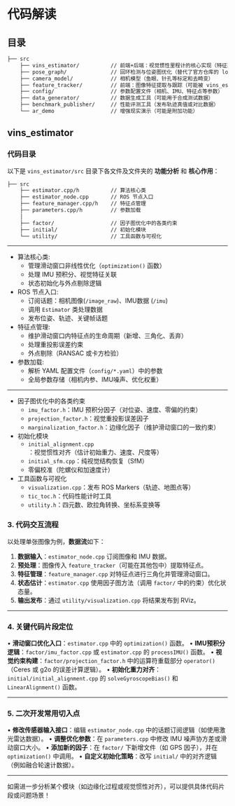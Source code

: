# 代码解读

## 目录

```bash
├── src
    ├── vins_estimator/          // 前端+后端​​：视觉惯性里程计的核心实现（特征跟踪、IMU预积分、非线性优化）
    ├── pose_graph/              // ​​​​回环检测与位姿图优化​​（替代了官方仓库的 loop_fusion）
    ├── camera_model/            // 相机模型（鱼眼、针孔等标定和去畸变）
    ├── feature_tracker/         // 前端​​：图像特征提取与跟踪（可能被 vins_estimator 调用）
    ├── config/                  // 参数配置文件（相机、IMU、特征点等参数）
    ├── data_generator/          // 数据生成工具（可能用于合成测试数据）
    ├── benchmark_publisher/     // 性能评测工具（发布轨迹真值或对比数据）
    └── ar_demo                  // 增强现实演示​​（可能是附加功能）
```

## vins_estimator

### 代码目录

以下是 `vins_estimator/src` 目录下各文件及文件夹的 **功能分析** 和 **核心作用**：

```bash
├── src
    ├── estimator.cpp/h          // 算法核心类
    ├── estimator_node.cpp       // ROS 节点入口
    ├── feature_manager.cpp/h    // 特征点管理
    ├── parameters.cpp/h         // 参数加载
    │
    ├── factor/                  // 因子图优化中的各类约束
    ├── initial/                 // 初始化模块
    └── utility/                 // 工具函数与可视化
```

---

+ 算法核心类:
  + 管理滑动窗口非线性优化（`optimization()` 函数）
  + 处理 IMU 预积分、视觉特征关联
  + 状态初始化与外点剔除逻辑
+ ROS 节点入口:
  + 订阅话题：相机图像(`/image_raw`)、IMU数据 (`/imu`)
  + 调用 `Estimator` 类处理数据
  + 发布位姿、轨迹、关键帧话题
+ 特征点管理:
  + 维护滑动窗口内特征点的生命周期（新增、三角化、丢弃）
  + 处理重投影误差约束 
  + 外点剔除（RANSAC 或卡方检验）
+ 参数加载:
  + 解析 YAML 配置文件（`config/*.yaml`）中的参数
  + 全局参数存储（相机内参、IMU噪声、优化权重）

---

+ 因子图优化中的各类约束
  + `imu_factor.h`：IMU 预积分因子（对位姿、速度、零偏的约束）
  + `projection_factor.h`：视觉重投影误差因子
  + `marginalization_factor.h`：边缘化因子（维护滑动窗口的一致约束）
+ 初始化模块
  + `initial_alignment.cpp`：视觉惯性对齐（估计初始重力、速度、尺度等）
  + `initial_sfm.cpp`：纯视觉结构恢复（SfM）
  + 零偏校准（陀螺仪和加速度计）
+ 工具函数与可视化
  + `visualization.cpp`：发布 ROS Markers（轨迹、地图点等）
  + `tic_toc.h`：代码性能计时工具
  + `utility.h`：四元数、欧拉角转换、坐标系变换等

### **3. 代码交互流程**

以处理单张图像为例，**数据流**如下：

1. **数据输入**：`estimator_node.cpp` 订阅图像和 IMU 数据。
2. **预处理**：图像传入 `feature_tracker`（可能在其他包中）提取特征点。
3. **特征管理**：`feature_manager.cpp` 对特征点进行三角化并管理滑动窗口。
4. **状态估计**：`estimator.cpp` 使用因子图方法（调用 `factor/` 中的约束）优化状态量。
5. **输出发布**：通过 `utility/visualization.cpp` 将结果发布到 RViz。

---

### **4. 关键代码片段定位**

• **滑动窗口优化入口**：`estimator.cpp` 中的 `optimization()` 函数。
• **IMU预积分逻辑**：`factor/imu_factor.cpp` 或 `estimator.cpp` 的 `processIMU()` 函数。
• **视觉约束构建**：`factor/projection_factor.h` 中的运算符重载部分 `operator()`（Ceres 或 g2o 的误差计算逻辑）。
• **初始化重力对齐**：`initial/initial_alignment.cpp` 的 `solveGyroscopeBias()` 和 `LinearAlignment()` 函数。

---

### **5. 二次开发常用切入点**
• **修改传感器输入接口**：编辑 `estimator_node.cpp` 中的话题订阅逻辑（如使用激光雷达数据）。
• **调整优化参数**：在 `parameters.cpp` 中修改 IMU 噪声协方差或滑动窗口大小。
• **添加新的因子**：在 `factor/` 下新增文件（如 GPS 因子），并在 `optimization()` 中调用。
• **自定义初始化策略**：改写 `initial/` 中的对齐逻辑（例如融合轮速计数据）。

---

如需进一步分析某个模块（如边缘化过程或视觉惯性对齐），可以提供具体代码片段或问题场景！